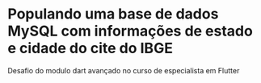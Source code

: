 # Populando uma base de dados MySQL com informações de estado e cidade do cite do IBGE
Desafio do modulo dart avançado no curso de especialista em Flutter
